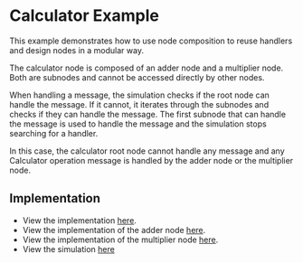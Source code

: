 # Calculator Example

This example demonstrates how to use node composition to reuse handlers and design nodes in a modular way.

The calculator node is composed of an adder node and a multiplier node. Both are subnodes and cannot be accessed directly by other nodes.

When handling a message, the simulation checks if the root node can handle the message. If it cannot, it iterates through the subnodes and checks if they can handle the message. The first subnode that can handle the message is used to handle the message and the simulation stops searching for a handler.

In this case, the calculator root node cannot handle any message and any Calculator operation message is handled by the adder node or the multiplier node.

## Implementation
 - View the implementation [here](./calculator.go).
 - View the implementation of the adder node [here](./adder.go).
 - View the implementation of the multiplier node [here](./multiplier.go).
 - View the simulation [here](./main.go)